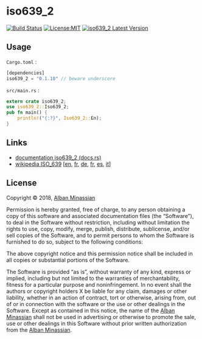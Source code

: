 # iso639_2 #

[![Build Status](https://travis-ci.org/AlbanMinassian/iso639.svg?branch=master)](https://travis-ci.org/AlbanMinassian/iso639)
[![License:MIT](https://img.shields.io/badge/License-MIT-yellow.svg)](https://opensource.org/licenses/MIT)
[![iso639_2 Latest Version](https://img.shields.io/crates/v/iso639_2.svg)](https://crates.io/crates/iso639_2)


## Usage ##

``Cargo.toml`` :

```rust
[dependencies]
iso639_2 = "0.1.10" // beware underscore
```

``src/main.rs`` :

```rust
extern crate iso639_2;
use iso639_2::Iso639_2;
pub fn main() {
    println!("{:?}", Iso639_2::En);
}
```

## Links ##

- [documentation iso639_2 (docs.rs)](https://docs.rs/iso639_2)
- [wikipedia ISO_639](https://en.wikipedia.org/wiki/ISO_639) [[en](https://en.wikipedia.org/wiki/ISO_639), [fr](https://fr.wikipedia.org/wiki/ISO_639), [de](https://de.wikipedia.org/wiki/ISO_639), [fr](https://fr.wikipedia.org/wiki/ISO_639), [es](https://es.wikipedia.org/wiki/ISO_639), [it](https://it.wikipedia.org/wiki/ISO_639)]

## License ##

Copyright © 2018, [Alban Minassian](https://github.com/AlbanMinassian)

Permission is hereby granted, free of charge, to any person obtaining a copy of this software and associated documentation files (the “Software”), to deal in the Software without restriction, including without limitation the rights to use, copy, modify, merge, publish, distribute, sublicense, and/or sell copies of the Software, and to permit persons to whom the Software is furnished to do so, subject to the following conditions:

The above copyright notice and this permission notice shall be included in all copies or substantial portions of the Software.

The Software is provided “as is”, without warranty of any kind, express or implied, including but not limited to the warranties of merchantability, fitness for a particular purpose and noninfringement. In no event shall the authors or copyright holders X be liable for any claim, damages or other liability, whether in an action of contract, tort or otherwise, arising from, out of or in connection with the software or the use or other dealings in the Software.
Except as contained in this notice, the name of the [Alban Minassian](https://github.com/AlbanMinassian) shall not be used in advertising or otherwise to promote the sale, use or other dealings in this Software without prior written authorization from the [Alban Minassian](https://github.com/AlbanMinassian).

